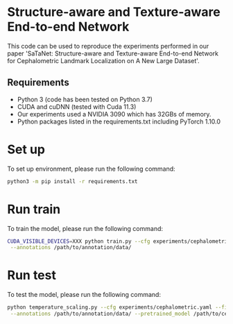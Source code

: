 # Structure-aware and Texture-aware End-to-end Network

This code can be used to reproduce the experiments performed in our paper 'SaTaNet: Structure-aware and Texture-aware End-to-end Network for Cephalometric Landmark Localization on A New Large Dataset'.

## Requirements

- Python 3 (code has been tested on Python 3.7)
- CUDA and cuDNN (tested with Cuda 11.3)
- Our experiments used a NVIDIA 3090 which has 32GBs of memory. 
- Python packages listed in the requirements.txt including PyTorch 1.10.0

# Set up
To set up environment, please run the following command:
```bash
python3 -m pip install -r requirements.txt
```

# Run train
To train the model, please run the following command:
```bash
CUDA_VISIBLE_DEVICES=XXX python train.py --cfg experiments/cephalometric.yaml --training_images /path/to/training/data/ \
 --annotations /path/to/annotation/data/
```

# Run test
To test the model, please run the following command:
```bash
python temperature_scaling.py --cfg experiments/cephalometric.yaml --fine_tuning_images /data1/wangs/datasets/ISBI2015/CHHeatmaps_process/data/RawImage/Test1Data/ \
 --annotations /path/to/annotation/data/ --pretrained_model /path/to/cephalometric_model.pth
```

